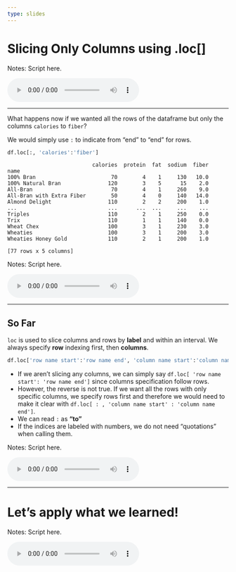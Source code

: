 ```yaml
---
type: slides
---
```


# Slicing Only Columns using .loc\[\]

Notes: Script here.

<html>

<audio controls >

<source src="/placeholder_audio.mp3" />

</audio>

</html>

---

What happens now if we wanted all the rows of the dataframe but only the
columns `calories` to `fiber`?

We would simply use `:` to indicate from “end” to “end” for rows.

``` python
df.loc[:, 'calories':'fiber']
```

```out
                           calories  protein  fat  sodium  fiber
name                                                            
100% Bran                        70        4    1     130   10.0
100% Natural Bran               120        3    5      15    2.0
All-Bran                         70        4    1     260    9.0
All-Bran with Extra Fiber        50        4    0     140   14.0
Almond Delight                  110        2    2     200    1.0
...                             ...      ...  ...     ...    ...
Triples                         110        2    1     250    0.0
Trix                            110        1    1     140    0.0
Wheat Chex                      100        3    1     230    3.0
Wheaties                        100        3    1     200    3.0
Wheaties Honey Gold             110        2    1     200    1.0

[77 rows x 5 columns]
```

Notes: Script here.

<html>

<audio controls >

<source src="/placeholder_audio.mp3" />

</audio>

</html>

---

## So Far

`loc` is used to slice columns and rows by **label** and within an
interval. We always specify **row** indexing first, then **columns**.

``` python
df.loc['row name start':'row name end', 'column name start':'column name end']
```

  - If we aren’t slicing any columns, we can simply say `df.loc[ 'row
    name start': 'row name end']` since columns specification follow
    rows.
  - However, the reverse is not true. If we want all the rows with only
    specific columns, we specify rows first and therefore we would need
    to make it clear with `df.loc[ : , 'column name start' : 'column
    name end']`.
  - We can read `:` as **“to”**
  - If the indices are labeled with numbers, we do not need “quotations”
    when calling them.

Notes: Script here.

<html>

<audio controls >

<source src="/placeholder_audio.mp3" />

</audio>

</html>

---

# Let’s apply what we learned\!

Notes: Script here.

<html>

<audio controls >

<source src="/placeholder_audio.mp3" />

</audio>

</html>
